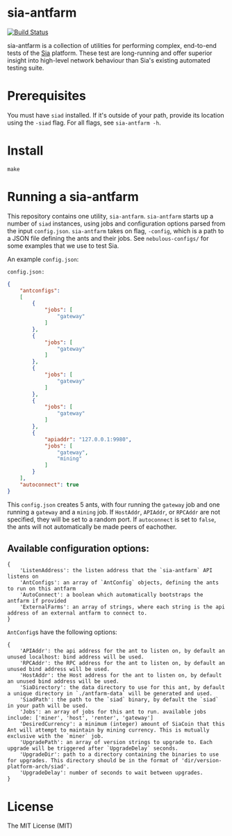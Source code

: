 # sia-antfarm
[![Build Status](https://travis-ci.org/NebulousLabs/Sia-Ant-Farm.svg?branch=travis)](https://travis-ci.org/NebulousLabs/Sia)

sia-antfarm is a collection of utilities for performing complex, end-to-end
tests of the [Sia](https://github.com/NebulousLabs/Sia) platform.  These test
are long-running and offer superior insight into high-level
network behaviour than Sia's existing automated testing suite.

# Prerequisites

You must have `siad` installed.  If it's outside of your path, provide its location using the `-siad` flag.  For all flags, see `sia-antfarm -h`.

# Install

`make`

# Running a sia-antfarm

This repository contains one utility, `sia-antfarm`. `sia-antfarm` starts up a number of `siad` instances, using jobs and configuration options parsed from the input `config.json`. `sia-antfarm` takes on flag, `-config`, which is a path to a JSON file defining the ants and their jobs. See `nebulous-configs/` for some examples that we use to test Sia.

An example `config.json`:

`config.json:`
```json
{
	"antconfigs": 
	[ 
		{
			"jobs": [
				"gateway"
			]
		},
		{
			"jobs": [
				"gateway"
			]
		},
		{
			"jobs": [
				"gateway"
			]
		},
		{
			"jobs": [
				"gateway"
			]
		},
		{
			"apiaddr": "127.0.0.1:9980",
			"jobs": [
				"gateway",
				"mining"
			]
		}
	],
	"autoconnect": true
}
```

This `config.json` creates 5 ants, with four running the `gateway` job
and one running a `gateway` and a `mining` job.  If `HostAddr`, `APIAddr`, or
`RPCAddr` are not specified, they will be set to a random port.  If
`autoconnect` is set to `false`, the ants will not automatically be made peers
of eachother.

## Available configuration options:

```
{
	'ListenAddress': the listen address that the `sia-antfarm` API listens on
	'AntConfigs': an array of `AntConfig` objects, defining the ants to run on this antfarm
	'AutoConnect': a boolean which automatically bootstraps the antfarm if provided
	'ExternalFarms': an array of strings, where each string is the api address of an external antfarm to connect to.
}
```

`AntConfig`s have the following options:
```
{
	'APIAddr': the api address for the ant to listen on, by default an unused localhost: bind address will be used.
	'RPCAddr': the RPC address for the ant to listen on, by default an unused bind address will be used.
	'HostAddr': the Host address for the ant to listen on, by default an unused bind address will be used.
	'SiaDirectory': the data directory to use for this ant, by default a unique directory in `./antfarm-data` will be generated and used.
	'SiadPath': the path to the `siad` binary, by default the `siad` in your path will be used.
	'Jobs': an array of jobs for this ant to run. available jobs include: ['miner', 'host', 'renter', 'gateway']
	'DesiredCurrency': a minimum (integer) amount of SiaCoin that this Ant will attempt to maintain by mining currency. This is mutually exclusive with the `miner` job.
	'UpgradePath': an array of version strings to upgrade to. Each upgrade will be triggered after `UpgradeDelay` seconds.
	'UpgradeDir': path to a directory containing the binaries to use for upgrades. This directory should be in the format of 'dir/version-platform-arch/siad'.
	'UpgradeDelay': number of seconds to wait between upgrades.
}
```



# License

The MIT License (MIT)

